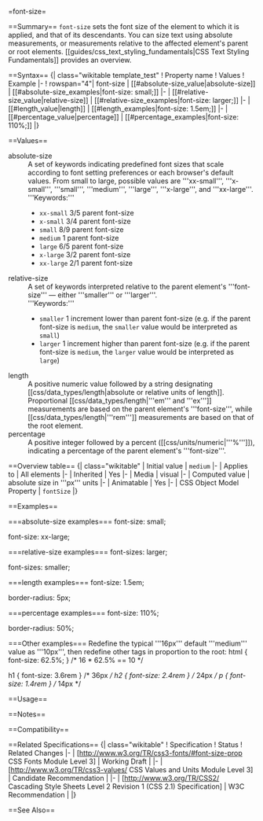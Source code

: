 =font-size=
<compatability topic="css" type="property" feature="font-size" format="list"> </compatability>

==Summary==
<code>font-size</code> sets the font size of the element to which it is applied, and that of its descendants. You can size text using absolute measurements, or measurements relative to the affected element's parent or root elements. [[guides/css_text_styling_fundamentals|CSS Text Styling Fundamentals]] provides an overview.

==Syntax==
{| class="wikitable template_test"
! Property name
! Values
! Example
|-
! rowspan="4"| font-size
| [[#absolute-size_value|absolute-size]]
| [[#absolute-size_examples|font-size: small;]]
|-
| [[#relative-size_value|relative-size]]
| [[#relative-size_examples|font-size: larger;]]
|-
| [[#length_value|length]]
| [[#length_examples|font-size: 1.5em;]]
|-
| [[#percentage_value|percentage]]
| [[#percentage_examples|font-size: 110%;]]
|}

==Values==
<dl>
<dt id="absolute-size_value" class="template_test">absolute-size</dt>
<dd class="template_test">A set of keywords indicating predefined font sizes that scale according to font setting preferences or each browser's default values. From small to large, possible values are '''xx-small''', '''x-small''', '''small''', '''medium''', '''large''', '''x-large''', and '''xx-large'''.
<br>
'''Keywords:'''
<ul class="keywords">
   <li><code class="value keyword">xx-small</code> 3/5 parent font-size</li>
   <li><code class="value keyword">x-small</code> 3/4 parent font-size</li>
   <li><code class="value keyword">small</code> 8/9 parent font-size</li>
   <li><code class="value keyword">medium</code> 1 parent font-size</li>
   <li><code class="value keyword">large</code> 6/5 parent font-size</li>
   <li><code class="value keyword">x-large</code> 3/2 parent font-size</li>
   <li><code class="value keyword">xx-large</code> 2/1 parent font-size</li>
</ul>
</dd>

<dt id="relative-size_value" class="template_test">relative-size</dt>
<dd class="template_test">A set of keywords interpreted relative to the parent element's '''font-size''' — either '''smaller''' or '''larger'''.
<br>
'''Keywords:'''
<ul class="keywords">
    <li><code class="value keyword">smaller</code> 1 increment lower than parent font-size (e.g. if the parent font-size is <code>medium</code>, the <code>smaller</code> value would be interpreted as <code>small</code>)</li>
   <li><code class="value keyword">larger</code>  1 increment higher than parent font-size (e.g. if the parent font-size is <code>medium</code>, the <code>larger</code> value would be interpreted as <code>large</code>)</li>
</ul>
</dd>

<dt id="length_value" class="template_test">length</dt>
<dd class="template_test">A positive numeric value followed by a string designating [[css/data_types/length|absolute or relative units of length]]. Proportional [[css/data_types/length|'''em''' and '''ex''']] measurements are based on the parent element's '''font-size''', while [[css/data_types/length|'''rem''']] measurements are based on that of the root element.</dd>

<dt id="percentage_value" class="template_test">percentage</dt>
<dd class="template_test">A positive integer followed by a percent ([[css/units/numeric|'''%''']]), indicating a percentage of the parent element's '''font-size'''.</dd>
</dl>

==Overview table==
{| class="wikitable"
| Initial value
| <code>medium</code>
|-
| Applies to
| All elements
|-
| Inherited
|  Yes
|-
| Media
| visual
|-
| Computed value
| absolute size in '''px''' units
|-
| Animatable
| Yes
|-
| CSS Object Model Property
| <code>fontSize</code>
|}

==Examples==

===absolute-size	 examples===
<syntaxhighlight>
 font-size: small;
</syntaxhighlight>

<syntaxhighlight>
 font-size: xx-large;
</syntaxhighlight>

===relative-size examples===
<syntaxhighlight>
 font-sizes: larger;
</syntaxhighlight>

<syntaxhighlight>
 font-sizes: smaller;
</syntaxhighlight>

===length examples===
<syntaxhighlight>
 font-size: 1.5em;
</syntaxhighlight>

<syntaxhighlight>
 border-radius: 5px;
</syntaxhighlight>

===percentage examples===
<syntaxhighlight>
 font-size: 110%;
</syntaxhighlight>

<syntaxhighlight>
 border-radius: 50%;
</syntaxhighlight>

===Other examples===
Redefine the typical '''16px''' default '''medium''' value as '''10px''', then redefine other tags in proportion to the root:
<syntaxhighlight>
html { font-size: 62.5%; } 
/* 
16 * 62.5% == 10 
*/

h1 { font-size: 3.6rem }   /* 36px */
h2 { font-size: 2.4rem }   /* 24px */
p  { font-size: 1.4rem }   /* 14px */
</syntaxhighlight>


==Usage==

==Notes==

==Compatibility==
<compatability topic="css" type="property" feature="font-size"> </compatability>

==Related Specifications==
{| class="wikitable"
! Specification
! Status
! Related Changes
|-
| [http://www.w3.org/TR/css3-fonts/#font-size-prop CSS Fonts Module Level 3]
| Working Draft
| 
|-
| [http://www.w3.org/TR/css3-values/ CSS Values and Units Module Level 3]
| Candidate Recommendation
| 
|-
| [http://www.w3.org/TR/CSS2/ Cascading Style Sheets Level 2 Revision 1 (CSS 2.1) Specification]
| W3C Recommendation
| 
|}

==See Also==